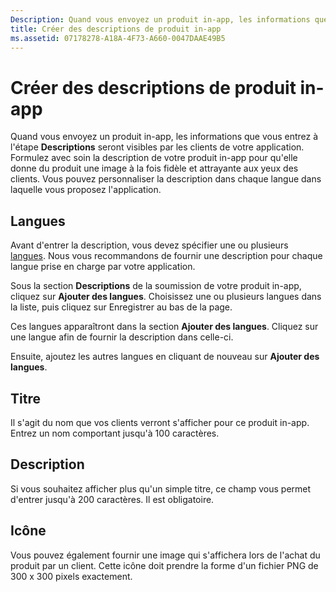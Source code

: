 ```yaml
---
Description: Quand vous envoyez un produit in-app, les informations que vous entrez à l’étape Descriptions seront visibles par les clients de votre application.
title: Créer des descriptions de produit in-app
ms.assetid: 07178278-A18A-4F73-A660-0047DAAE49B5
---
```


# Créer des descriptions de produit in-app


Quand vous envoyez un produit in-app, les informations que vous entrez à l'étape **Descriptions** seront visibles par les clients de votre application. Formulez avec soin la description de votre produit in-app pour qu'elle donne du produit une image à la fois fidèle et attrayante aux yeux des clients. Vous pouvez personnaliser la description dans chaque langue dans laquelle vous proposez l'application.

## Langues


Avant d'entrer la description, vous devez spécifier une ou plusieurs [langues](supported-languages.md). Nous vous recommandons de fournir une description pour chaque langue prise en charge par votre application.

Sous la section **Descriptions** de la soumission de votre produit in-app, cliquez sur **Ajouter des langues**. Choisissez une ou plusieurs langues dans la liste, puis cliquez sur Enregistrer au bas de la page.

Ces langues apparaîtront dans la section **Ajouter des langues**. Cliquez sur une langue afin de fournir la description dans celle-ci.

Ensuite, ajoutez les autres langues en cliquant de nouveau sur **Ajouter des langues**.

## Titre


Il s'agit du nom que vos clients verront s'afficher pour ce produit in-app. Entrez un nom comportant jusqu'à 100 caractères.

## Description


Si vous souhaitez afficher plus qu'un simple titre, ce champ vous permet d'entrer jusqu'à 200 caractères. Il est obligatoire.

## Icône


Vous pouvez également fournir une image qui s'affichera lors de l'achat du produit par un client. Cette icône doit prendre la forme d'un fichier PNG de 300 x 300 pixels exactement.

 

 






<!--HONumber=Mar16_HO1-->


